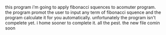 this program i'm going to apply fibonacci squences to acomuter program.
the program promot the user to input any term of fibonacci squence and the program calculate it for you automatically.
unfortunately the program isn't compelete yet. 
i home sooner to complete it.
all the pest.
the new file comin soon
